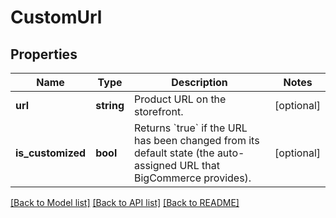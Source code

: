 # CustomUrl

## Properties
Name | Type | Description | Notes
------------ | ------------- | ------------- | -------------
**url** | **string** | Product URL on the storefront. | [optional] 
**is_customized** | **bool** | Returns &#x60;true&#x60; if the URL has been changed from its default state (the auto-assigned URL that BigCommerce provides). | [optional] 

[[Back to Model list]](../README.md#documentation-for-models) [[Back to API list]](../README.md#documentation-for-api-endpoints) [[Back to README]](../README.md)


